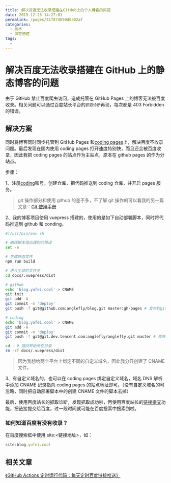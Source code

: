```yaml
---
title: 解决百度无法收录搭建在GitHub上的个人博客的问题
date: 2019-12-25 14:27:01
permalink: /pages/41f87d890d0a02af
categories:
  - 技术
  - 博客搭建
tags:
  -
---
```


# 解决百度无法收录搭建在 GitHub 上的静态博客的问题

由于 GitHub 禁止百度爬虫访问，造成托管在 GitHub Pages 上的博客无法被百度收录。相关问题可以通过百度站长平台的`抓取诊断`再现，每次都是 403 Forbidden 的错误。

<!-- more -->

## 解决方案

同时将博客同时同步托管到 GitHub Pages 和[coding pages](https://dev.tencent.com/)上，解决百度不收录问题。最后发现在国内使用 coding pages 打开速度特别快，而且还会被百度收录，因此我把 coding pages 的站点作为主站点，原本在 github pages 的作为分站点。

步骤：

1、注册[coding](https://dev.tencent.com/)账号，创建仓库，把代码推送到 coding 仓库，并开启 pages 服务。

> git 操作部分和使用 github 的差不多，不了解 git 操作的可以看我的另一篇文章：[Git 使用手册](https://blog.yufei.cool/pages/9a7ee40fc232253e/)

2、我的博客项目使用 vuepress 搭建的，使用的是如下自动部署脚本，同时将代码推送到 github 和 conding。

```sh
#!/usr/bin/env sh

# 确保脚本抛出遇到的错误
set -e

# 生成静态文件
npm run build

# 进入生成的文件夹
cd docs/.vuepress/dist

# github
echo 'blog.yufei.cool' > CNAME
git init
git add -A
git commit -m 'deploy'
git push -f git@github.com:anglefly/blog.git master:gh-pages # 发布到github

# coding
echo 'blog.yufei.cool' > CNAME
git add -A
git commit -m 'deploy'
git push -f git@git.dev.tencent.com:anglefly/anglefly.git master # 发布到coding

cd - # 退回开始所在目录
rm -rf docs/.vuepress/dist
```

> 因为我想给两个平台上绑定不同的自定义域名，因此我分开创建了 CNAME 文件。

3、有自定义域名的，也可以在 coding pages 绑定自定义域名，域名 DNS 解析中添加 CNAME 记录指向 coding pages 的站点地址即可。（没有自定义域名的可忽略，同时把自动部署脚本中的创建 CNAME 文件的脚本去掉）

最后，使用百度站长的抓取诊断，发现抓取成功啦，再使用百度站长的[链接提交](https://ziyuan.baidu.com/linksubmit/index)功能，把链接提交给百度，过一段时间就可能在百度搜索中搜索到啦。

### 如何知道百度有没有收录？

在百度搜索框中使用 site:<链接地址\>，如：

```js
site:blog.yufei.cool
```

## 相关文章

[《GitHub Actions 定时运行代码：每天定时百度链接推送》](http://blog.yufei.cool/pages/f44d2f9ad04ab8d3/)

